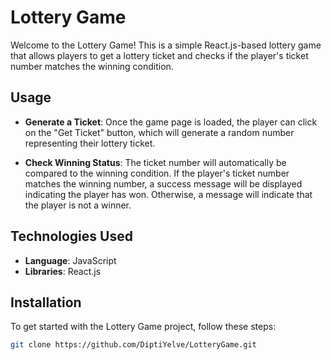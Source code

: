 # Lottery Game

Welcome to the Lottery Game! This is a simple React.js-based lottery game that allows players to get a lottery ticket and checks if the player's ticket number matches the winning condition.

## Usage

- **Generate a Ticket**: Once the game page is loaded, the player can click on the "Get Ticket" button, which will generate a random number representing their lottery ticket.

- **Check Winning Status**: The ticket number will automatically be compared to the winning condition. If the player's ticket number matches the winning number, a success message will be displayed indicating the player has won. Otherwise, a message will indicate that the player is not a winner.

## Technologies Used

- **Language**: JavaScript
- **Libraries**: React.js 

## Installation

To get started with the Lottery Game project, follow these steps:

   ```bash
   git clone https://github.com/DiptiYelve/LotteryGame.git
